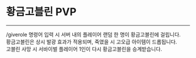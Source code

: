 # 황금고블린 PVP

---

/giverole 명령어 입력 시 서버 내의 플레이어 랜덤 한 명이 황금고블린에 걸립니다.  
황금고블린은 상시 발광 효과가 적용되며, 죽였을 시 고오급 아이템이 드롭됩니다.  
고블린 사망 시 서바이벌 플레이어 1인이 다시 황금고블린을 승계받습니다.  
